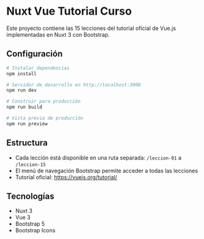# Nuxt Vue Tutorial Curso

Este proyecto contiene las 15 lecciones del tutorial oficial de Vue.js implementadas en Nuxt 3 con Bootstrap.

## Configuración

```bash
# Instalar dependencias
npm install

# Servidor de desarrollo en http://localhost:3000
npm run dev

# Construir para producción
npm run build

# Vista previa de producción
npm run preview
```

## Estructura

- Cada lección está disponible en una ruta separada: `/leccion-01` a `/leccion-15`
- El menú de navegación Bootstrap permite acceder a todas las lecciones
- Tutorial oficial: https://vuejs.org/tutorial/

## Tecnologías

- Nuxt 3
- Vue 3
- Bootstrap 5
- Bootstrap Icons
